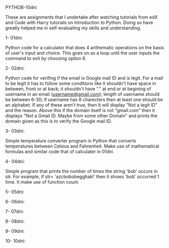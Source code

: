 PYTHOB-10dni

These are assignments that I undertake after watching tutorials from edX and Code with Harry tutorials on Introduction to Python. Doing so have greatly helped me in self-evaluating my skills and understanding.

1- 01dni: 

Python code for a calculator that does 4 arithematic operations on the basis of user's input and choice. This goes on as a loop until the user inputs the command to exit by choosing option 6.

2- 02dni:

Python code for verifing if the email is Google mail ID and is legit. For a mail to be legit it has to follow some conditions like it shouldn't have space in between, front or at back; it shouldn't 
have "." at end or at begining of username in an email (username@gmail.com); length of username should be between 6-30; if username has 8 charecters then at least one should be an alphabet. If any of 
these aren't true, then It will display "Not a legit ID" and the reason. Above this if the domain itself is not "gmail.com" then it displays "Not a Gmail ID. Maybe from some other Domain" and prints the 
domain given as  this is to verify the Google mail ID.

3- 03dni:

Simple temperature converter program in Python that converts temperatures between Celsius and Fahrenheit. Make use of mathematical formulas and  similar code that of calculater in 01dni.

4- 04dni:

Simple program that prints the number of times the string 'bob' occurs in str. For example, if str= 'azcbobobegghakl' then it shows 'bob' occurred 1 time. It make use of function count.

5- 05dni:

6- 06dni:

7- 07dni:

8- 08dni:

9- 09dni:

10- 10dni:
